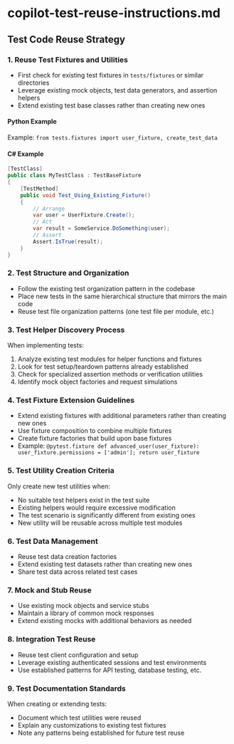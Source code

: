 # copilot-test-reuse-instructions.md

## Test Code Reuse Strategy

### 1. Reuse Test Fixtures and Utilities

- First check for existing test fixtures in `tests/fixtures` or similar directories
- Leverage existing mock objects, test data generators, and assertion helpers
- Extend existing test base classes rather than creating new ones

#### Python Example

Example: `from tests.fixtures import user_fixture, create_test_data`

#### C# Example

```csharp
[TestClass]
public class MyTestClass : TestBaseFixture
{
    [TestMethod]
    public void Test_Using_Existing_Fixture()
    {
        // Arrange
        var user = UserFixture.Create();
        // Act
        var result = SomeService.DoSomething(user);
        // Assert
        Assert.IsTrue(result);
    }
}
```

### 2. Test Structure and Organization

- Follow the existing test organization pattern in the codebase
- Place new tests in the same hierarchical structure that mirrors the main code
- Reuse test file organization patterns (one test file per module, etc.)

### 3. Test Helper Discovery Process

When implementing tests:

1. Analyze existing test modules for helper functions and fixtures
2. Look for test setup/teardown patterns already established
3. Check for specialized assertion methods or verification utilities
4. Identify mock object factories and request simulations

### 4. Test Fixture Extension Guidelines

- Extend existing fixtures with additional parameters rather than creating new ones
- Use fixture composition to combine multiple fixtures
- Create fixture factories that build upon base fixtures
- Example: `@pytest.fixture def advanced_user(user_fixture): user_fixture.permissions = ['admin']; return user_fixture`

### 5. Test Utility Creation Criteria

Only create new test utilities when:

- No suitable test helpers exist in the test suite
- Existing helpers would require excessive modification
- The test scenario is significantly different from existing ones
- New utility will be reusable across multiple test modules

### 6. Test Data Management

- Reuse test data creation factories
- Extend existing test datasets rather than creating new ones
- Share test data across related test cases

### 7. Mock and Stub Reuse

- Use existing mock objects and service stubs
- Maintain a library of common mock responses
- Extend existing mocks with additional behaviors as needed

### 8. Integration Test Reuse

- Reuse test client configuration and setup
- Leverage existing authenticated sessions and test environments
- Use established patterns for API testing, database testing, etc.

### 9. Test Documentation Standards

When creating or extending tests:

- Document which test utilities were reused
- Explain any customizations to existing test fixtures
- Note any patterns being established for future test reuse

